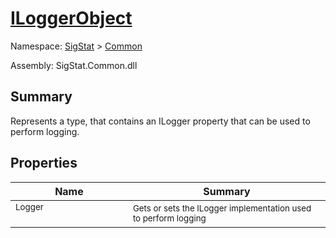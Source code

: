 # [ILoggerObject](./ILoggerObject.md)

Namespace: [SigStat]() > [Common](./README.md)

Assembly: SigStat.Common.dll

## Summary
Represents a type, that contains an ILogger property that can be used to perform logging.

## Properties

| Name | Summary | 
| --- | --- | 
| <sub>Logger</sub><div>&nbsp;&nbsp;&nbsp;&nbsp;&nbsp;&nbsp;&nbsp;&nbsp;&nbsp;&nbsp;&nbsp;&nbsp;&nbsp;&nbsp;&nbsp;&nbsp;&nbsp;&nbsp;&nbsp;&nbsp;&nbsp;&nbsp;&nbsp;&nbsp;&nbsp;&nbsp;&nbsp;&nbsp;&nbsp;&nbsp;&nbsp;&nbsp;&nbsp;&nbsp;&nbsp;&nbsp;&nbsp;&nbsp;&nbsp;&nbsp;</div>| <sub>Gets or sets the ILogger implementation used to perform logging</sub>| <br>


